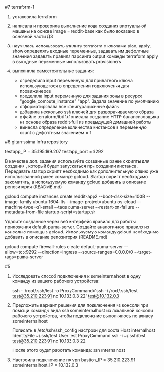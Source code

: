 #7
terraform-1

1. установила terraform

2. написала и проверила выполнение кода создания виртуальной машины 
   на основе image = reddit-base как было показано в основной части ДЗ

3. научилась использовать утилиту terraform c ключами plan, apply, show
   определять входные переменные, задавать им дефолтные значения
   задавать правила парсинга output команды terraform apply в выходные переменные
   использовать provisioners

4. выполнила самостоятельные задания:
   - определила input переменную для приватного ключа 
     использующегося в определении подключения для провижинеров
   - пределила input переменную для задания зоны в ресурсе
     "google_compute_instance" "app". Задала значение по умолчанию
   - отформатировала все конигурационные файлы
   - добавила несколько ssh ключей для разворачиваемого образа
   - в файле terraform/lb/lf.tf описала создание HTTP балансировщика
     на основе образа reddit-full из предыдущей домашней работы
   - вынесла определение количества инстансов в переменную count
     с дефолтным значением = 1

#6
gitarrissima Infra repository

testapp_IP = 35.195.199.207
testapp_port = 9292


В качестве доп. задания используйте созданные ранее скрипты
для создания , который будет запускаться при
создании инстанса. Передавать startup скрипт необходимо как
дополнительную опцию уже использованной ранее команде gcloud.
Startup скрипт
необходимо закомитить, а используемую команду gcloud добавить
в описание репозитория (README.md)

gcloud compute instances create reddit-app2 --boot-disk-size=10GB --image-family ubuntu-1604-lts --image-project=ubuntu-os-cloud --machine-type=g1-small --tags puma-server --restart-on-failure --metadata-from-file startup-script=startup.sh


Удалите созданное через веб интерфейс правило для работы
приложения default-puma-server.
Создайте аналогичное правило из консоли с помощью gcloud.
Используемую команду gcloud необходимо добавить в описание
репозитория (README.md)

gcloud compute firewall-rules create default-puma-server --allow=tcp:9292 --direction=ingress --source-ranges=0.0.0.0/0 --target-tags=puma-server


#5
1. Исследовать способ подключения к someinternalhost в одну
   команду из вашего рабочего устройства:

   ssh -i /root/.ssh/test -o ProxyCommand='ssh -i /root/.ssh/test test@35.210.223.91 nc 10.132.0.3 22' test@10.132.0.3

2. Предложить вариант решения для подключения из консоли при
   помощи команды вида ssh someinternalhost из локальной
   консоли рабочего устройства, чтобы подключение выполнялось по
   алиасу someinternalhost:

   Пописать в /etc/ssh/ssh_config настроки для хоста
   Host internalhost
       IdentityFile ~/.ssh/test
       User test
       ProxyCommand ssh -i ~/.ssh/test test@35.210.223.91 nc 10.132.0.3 22

   После этого будет работать команда:
   ssh internalhost

3. Настроила подключение по vpn
   bastion_IP = 35.210.223.91
   someinternalhost_IP = 10.132.0.3

